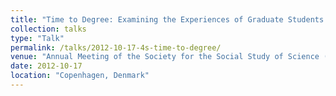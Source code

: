 ```yaml
---
title: "Time to Degree: Examining the Experiences of Graduate Students in the Long-Term Ecological Research Network"
collection: talks
type: "Talk"
permalink: /talks/2012-10-17-4s-time-to-degree/ 
venue: "Annual Meeting of the Society for the Social Study of Science (4S)"
date: 2012-10-17
location: "Copenhagen, Denmark"
---
```

